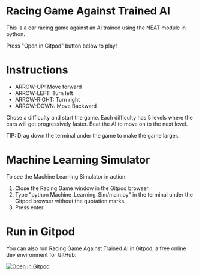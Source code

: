 # Racing Game Against Trained AI
This is a car racing game against an AI trained using the NEAT module in python.

Press "Open in Gitpod" button below to play!

# Instructions
- ARROW-UP: Move forward
- ARROW-LEFT: Turn left
- ARROW-RIGHT: Turn right
- ARROW-DOWN: Move Backward

Chose a difficulty and start the game. 
Each difficulty has 5 levels where the cars will get progressively faster. Beat the AI to move on to the next level.

TIP: Drag down the terminal under the game to make the game larger. 

# Machine Learning Simulator
To see the Machine Learning Simulator in action: 
1) Close the Racing Game window in the Gitpod browser. 
2) Type "python Machine_Learning_Sim/main.py" in the terminal under the Gitpod browser without the quotation marks. 
3) Press enter 

# Run in Gitpod

You can also run Racing Game Against Trained AI in Gitpod, a free online dev environment for GitHub:

[![Open in Gitpod](https://gitpod.io/button/open-in-gitpod.svg)](https://gitpod.io/#https://github.com/MichaelBenliyan/Racing_Game_With_NEAT_AI)